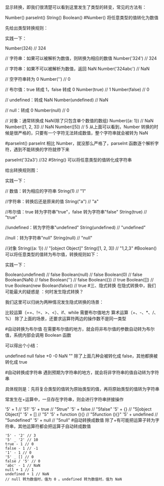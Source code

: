 显示转换，即我们很清楚可以看到这里发生了类型的转变，常见的方法有：

Number()
parseInt()
String()
Boolean()
#Number()
将任意类型的值转化为数值

先给出类型转换规则：

实践一下：

Number(324) // 324

// 字符串：如果可以被解析为数值，则转换为相应的数值
Number('324') // 324

// 字符串：如果不可以被解析为数值，返回 NaN
Number('324abc') // NaN

// 空字符串转为 0
Number('') // 0

// 布尔值：true 转成 1，false 转成 0
Number(true) // 1
Number(false) // 0

// undefined：转成 NaN
Number(undefined) // NaN

// null：转成 0
Number(null) // 0

// 对象：通常转换成 NaN(除了只包含单个数值的数组)
Number({a: 1}) // NaN
Number([1, 2, 3]) // NaN
Number([5]) // 5
从上面可以看到，Number 转换的时候是很严格的，只要有一个字符无法转成数值，整个字符串就会被转为 NaN

#parseInt()
parseInt 相比 Number，就没那么严格了，parseInt 函数逐个解析字符，遇到不能转换的字符就停下来

parseInt('32a3') //32
#String()
可以将任意类型的值转化成字符串

给出转换规则图：

实践一下：

// 数值：转为相应的字符串
String(1) // "1"

//字符串：转换后还是原来的值
String("a") // "a"

//布尔值：true 转为字符串"true"，false 转为字符串"false"
String(true) // "true"

//undefined：转为字符串"undefined"
String(undefined) // "undefined"

//null：转为字符串"null"
String(null) // "null"

//对象
String({a: 1}) // "[object Object]"
String([1, 2, 3]) // "1,2,3"
#Boolean()
可以将任意类型的值转为布尔值，转换规则如下：

实践一下：

Boolean(undefined) // false
Boolean(null) // false
Boolean(0) // false
Boolean(NaN) // false
Boolean('') // false
Boolean({}) // true
Boolean([]) // true
Boolean(new Boolean(false)) // true #三、隐式转换
在隐式转换中，我们可能最大的疑惑是 ：何时发生隐式转换？

我们这里可以归纳为两种情况发生隐式转换的场景：

比较运算（==、!=、>、<）、if、while 需要布尔值地方
算术运算（+、-、\*、/、%）
除了上面的场景，还要求运算符两边的操作数不是同一类型

#自动转换为布尔值
在需要布尔值的地方，就会将非布尔值的参数自动转为布尔值，系统内部会调用 Boolean 函数

可以得出个小结：

undefined
null
false
+0
-0
NaN
""
除了上面几种会被转化成 false，其他都换被转化成 true

#自动转换成字符串
遇到预期为字符串的地方，就会将非字符串的值自动转为字符串

具体规则是：先将复合类型的值转为原始类型的值，再将原始类型的值转为字符串

常发生在+运算中，一旦存在字符串，则会进行字符串拼接操作

'5' + 1 // '51'
'5' + true // "5true"
'5' + false // "5false"
'5' + {} // "5[object Object]"
'5' + [] // "5"
'5' + function (){} // "5function (){}"
'5' + undefined // "5undefined"
'5' + null // "5null" #自动转换成数值
除了+有可能把运算子转为字符串，其他运算符都会把运算子自动转成数值

```JS
'5' - '2' // 3
'5' _ '2' // 10
true - 1 // 0
false - 1 // -1
'1' - 1 // 0
'5' _ [] // 0
false / '5' // 0
'abc' - 1 // NaN
null + 1 // 1
undefined + 1 // NaN
// null 转为数值时，值为 0 。undefined 转为数值时，值为 NaN
```
